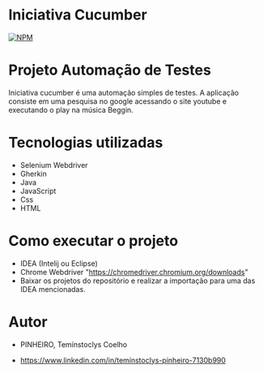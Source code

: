 # Iniciativa Cucumber 
[![NPM](https://img.shields.io/npm/l/react)](https://github.com/Teminstoclys/iniciativacucumber/blob/main/LICENSE) 

# Projeto Automação de Testes
Iniciativa cucumber é uma automação simples de testes. A aplicação consiste em uma pesquisa no google acessando o site youtube e executando o play na música Beggin.

# Tecnologias utilizadas
- Selenium Webdriver
- Gherkin
- Java
- JavaScript
- Css
- HTML

# Como executar o projeto
- IDEA (Intelij ou Eclipse)
- Chrome Webdriver "https://chromedriver.chromium.org/downloads"
- Baixar os projetos do repositório e realizar a importação para uma das IDEA mencionadas.

# Autor

- PINHEIRO, Temínstoclys Coelho

- https://www.linkedin.com/in/temínstoclys-pinheiro-7130b990
